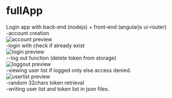 # fullApp

Login app with back-end (nodejs) + front-end (angularjs ui-router)<br>
 -account creation<br>
 ![account preview](https://i.gyazo.com/9eaf0a362f9a2cff21825cdd42bc2aa4.png)<br>
 -login with check if already exist<br>
 ![login preview](https://i.gyazo.com/67e453eb2e9aedf9c70140a9191f59d8.png)<br>
 --log out function (delete token from storage)<br>
 ![loggout preview](https://i.gyazo.com/b0d1f5d57412fe7369d5a7c14292ae41.png)<br>
 -viewing user list if logged only else access denied.<br>
 ![userlist preview](https://i.gyazo.com/3bf3bbd365c89be410a022be5ba3f39c.png)<br>
 -random 32chars token retrieval<br>
 -writing user list and token list in json files.<br>
